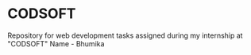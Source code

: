 # CODSOFT
Repository for web development tasks assigned during my internship at "CODSOFT"
Name - Bhumika

